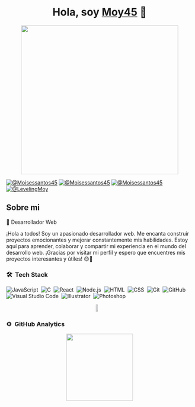 <div align="center">
<h1 align="center">Hola, soy <a href="https://aristi.dev">Moy45</a> 👋</h1>
</div>
<figure align="center">
<img src="https://i.ibb.co/nj3Rfd7/banner-github.jpg" height="400px" width="100%">
</figure>

[![@Moisessantos45](https://img.icons8.com/fluency/48/000000/instagram-new.png "@webdevbymoises")](https://www.instagram.com/webdevbymoises/) 
[![@Moisessantos45](https://img.icons8.com/fluency/48/000000/facebook.png "@WebDev-by-Moises")](https://www.facebook.com/people/WebDev-by-Moises/61556653184440) 
[![@Moisessantos45](https://img.icons8.com/fluency/48/000000/linkedin.png "@moises-santos-hernández")](https://www.linkedin.com/in/moises-santos-hern%C3%A1ndez-31192b290/) 
[![@LevelingMoy](https://img.icons8.com/fluency/48/000000/twitter-squared.png "@LevelingMoy")](https://twitter.com/LevelingMoy) 


## Sobre mi

🚀 Desarrollador Web

¡Hola a todos! Soy un apasionado desarrollador web. Me encanta construir proyectos emocionantes y mejorar constantemente mis habilidades. Estoy aquí para aprender, colaborar y compartir mi experiencia en el mundo del desarrollo web. ¡Gracias por visitar mi perfil y espero que encuentres mis proyectos interesantes y útiles! 😊🌟
<br>

### 🛠 &nbsp;Tech Stack

![JavaScript](https://img.shields.io/badge/-JavaScript-05122A?style=flat&logo=javascript)&nbsp;
![C](https://img.shields.io/badge/-C-05122A?style=flat&logo=C&logoColor=A8B9CC)&nbsp;
![React](https://img.shields.io/badge/-React-05122A?style=flat&logo=react)&nbsp;
![Node.js](https://img.shields.io/badge/-Node.js-05122A?style=flat&logo=node.js)&nbsp;
![HTML](https://img.shields.io/badge/-HTML-05122A?style=flat&logo=HTML5)&nbsp;
![CSS](https://img.shields.io/badge/-CSS-05122A?style=flat&logo=CSS3&logoColor=1572B6)&nbsp;
![Git](https://img.shields.io/badge/-Git-05122A?style=flat&logo=git)&nbsp;
![GitHub](https://img.shields.io/badge/-GitHub-05122A?style=flat&logo=github)&nbsp;
![Visual Studio Code](https://img.shields.io/badge/-Visual%20Studio%20Code-05122A?style=flat&logo=visual-studio-code&logoColor=007ACC)&nbsp;
![Illustrator](https://img.shields.io/badge/-Illustrator-05122A?style=flat&logo=adobe-illustrator)&nbsp;
![Photoshop](https://img.shields.io/badge/-Photoshop-05122A?style=flat&logo=adobe-photoshop)&nbsp;
<div style="display:grid;align-items:center;justify-content:center">
  <img style="height:100%;width:49%;max-width: 100%" src="https://github-readme-stats.vercel.app/api?username=Moisessantos45&theme=gotham&count_private=true&show_icons=true&include_all_commits=true"/>
</div>

### ⚙️ &nbsp;GitHub Analytics

<p align="center">
<a href="https://github.com/Moisessantos45">
  <img height="180em" src="https://github-readme-stats-eight-theta.vercel.app/api/top-langs/?username=Moisessantos45&layout=compact&langs_count=15&theme=algolia"/>
</a>
</p>
